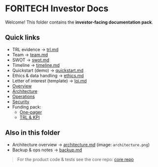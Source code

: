 # FORITECH Investor Docs

Welcome! This folder contains the **investor-facing documentation pack**.

## Quick links
- TRL evidence → [trl.md](trl.md)
- Team → [team.md](team.md)
- SWOT → [swot.md](swot.md)
- Timeline → [timeline.md](timeline.md)
- Quickstart (demo) → [quickstart.md](quickstart.md)
- Ethics & data handling → [ethics.md](ethics.md)
- Letter of interest (template) → [loi.md](loi.md)
- [Overview](overview.md)
- [Architecture](architecture.md)
- [Operations](operations.md)
- [Security](security.md)
- Funding pack:
  - [One-pager](funding_pack/one_pager.md)
  - [TRL & KPI](funding_pack/trl_kpi.md)

## Also in this folder
- Architecture overview → [architecture.md](architecture.md) (image: `architecture.png`)
- Backup & ops notes → [backup.md](backup.md)

> For the product code & tests see the core repo:
> [core repo](https://github.com/foritech-secure-system/foritech-secure-system)
